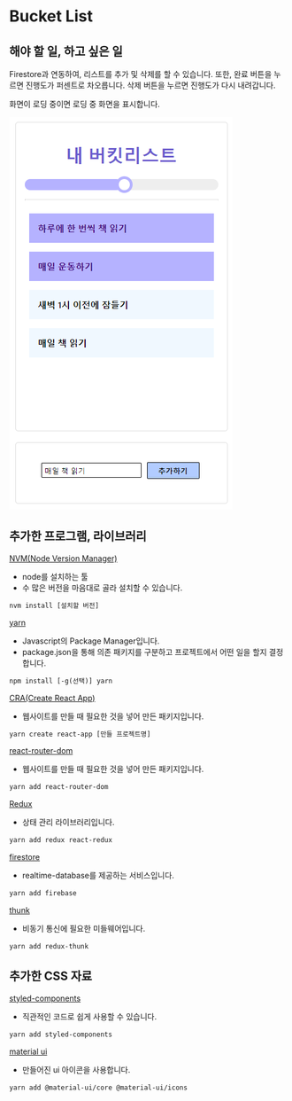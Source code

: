 # Bucket List

## 해야 할 일, 하고 싶은 일

Firestore과 연동하여, 리스트를 추가 및 삭제를 할 수 있습니다.
또한, 완료 버튼을 누르면 진행도가 퍼센트로 차오릅니다.
삭제 버튼을 누르면 진행도가 다시 내려갑니다.

화면이 로딩 중이면 로딩 중 화면을 표시합니다.

![버킷리스트](/src/img/%EB%B2%84%ED%82%B7%EB%A6%AC%EC%8A%A4%ED%8A%B8.PNG)

## 추가한 프로그램, 라이브러리

[NVM(Node Version Manager)](https://nodejs.org/ko/docs/)

- node를 설치하는 툴
- 수 많은 버전을 마음대로 골라 설치할 수 있습니다.

```html
nvm install [설치할 버전]
```

[yarn](https://yarnpkg.com/)

- Javascript의 Package Manager입니다.
- package.json을 통해 의존 패키지를 구분하고 프로젝트에서 어떤 일을 할지 결정합니다.

```html
npm install [-g(선택)] yarn
```

[CRA(Create React App)](https://create-react-app.dev/)

- 웹사이트를 만들 때 필요한 것을 넣어 만든 패키지입니다.

```html
yarn create react-app [만들 프로젝트명]
```

[react-router-dom](https://v5.reactrouter.com/web/guides/primary-components)

- 웹사이트를 만들 때 필요한 것을 넣어 만든 패키지입니다.

```html
yarn add react-router-dom
```

[Redux](https://ko.redux.js.org/introduction/getting-started/)

- 상태 관리 라이브러리입니다.

```html
yarn add redux react-redux
```

[firestore](https://firebase.google.com/)

- realtime-database를 제공하는 서비스입니다.

```html
yarn add firebase
```

[thunk](https://www.npmjs.com/package/redux-thunk)

- 비동기 통신에 필요한 미들웨어입니다.

```html
yarn add redux-thunk
```

## 추가한 CSS 자료

[styled-components](https://styled-components.com/)

- 직관적인 코드로 쉽게 사용할 수 있습니다.

```html
yarn add styled-components
```

[material ui](https://mui.com/)

- 만들어진 ui 아이콘을 사용합니다.

```html
yarn add @material-ui/core @material-ui/icons
```
